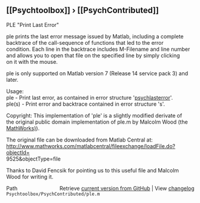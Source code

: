 ## [[Psychtoolbox]] &#8250; [[PsychContributed]]

PLE "Print Last Error"  
  
ple prints the last error message issued by Matlab, including a complete  
backtrace of the call-sequence of functions that led to the error  
condition. Each line in the backtrace includes M-Filename and line number  
and allows you to open that file on the specified line by simply clicking  
on it with the mouse.  
  
ple is only supported on Matlab version 7 (Release 14 service pack 3) and later.  
  
Usage:  
ple     - Print last error, as contained in error structure '[psychlasterror](psychlasterror)'.  
ple(s)  - Print error and backtrace contained in error structure 's'.  
  
Copyright: This implementation of 'ple' is a slightly modified derivate of  
the original public domain implementation of ple.m by Malcolm Wood (the [MathWorks)](MathWorks)).  
  
The original file can be downloaded from Matlab Central at:  
http://www.mathworks.com/matlabcentral/fileexchange/loadFile.do?objectId=  
9525&objectType=file  
  
Thanks to David Fencsik for pointing us to this useful file and Malcolm  
Wood for writing it.  
  




<div class="code_header" style="text-align:right;">
  <span style="float:left;">Path&nbsp;&nbsp;</span> <span class="counter">Retrieve <a href=
  "https://raw.github.com/Psychtoolbox-3/Psychtoolbox-3/beta/Psychtoolbox/PsychContributed/ple.m">current version from GitHub</a> | View <a href=
  "https://github.com/Psychtoolbox-3/Psychtoolbox-3/commits/beta/Psychtoolbox/PsychContributed/ple.m">changelog</a></span>
</div>
<div class="code">
  <code>Psychtoolbox/PsychContributed/ple.m</code>
</div>

